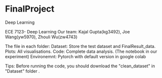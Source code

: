 # FinalProject
Deep Learning


ECE 7123- Deep Learning
Our team: Kajal Gupta(kg3492), Joe Wang(yw5970), Zhouli Wu(zw4743)


The file in each folder:
    Dataset: Store the test dataset and FinalResult_data.
    Plots: All visualisations.
    Code: Complete data analysis. (The notebook in our experiment)
Environemnt: Pytorch with default version in google colab

Tips:
Before running the code, you should download the "clean_dataset" in "Dataset" folder .
  
